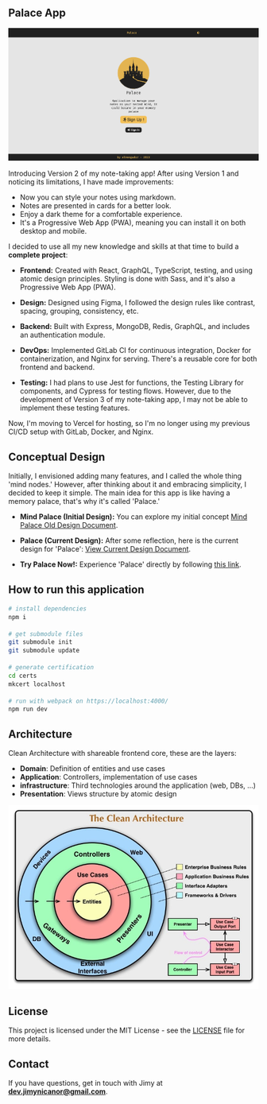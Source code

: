 ## Palace App

![preview](docs/screenshot.png)

Introducing Version 2 of my note-taking app! After using Version 1 and noticing its limitations, I have made improvements:
- Now you can style your notes using markdown.
- Notes are presented in cards for a better look.
- Enjoy a dark theme for a comfortable experience.
- It's a Progressive Web App (PWA), meaning you can install it on both desktop and mobile.

I decided to use all my new knowledge and skills at that time to build a **complete project**:

- **Frontend:** Created with React, GraphQL, TypeScript, testing, and using atomic design principles. Styling is done with Sass, and it's also a Progressive Web App (PWA). 

- **Design:** Designed using Figma, I followed the design rules like contrast, spacing, grouping, consistency, etc.

- **Backend:** Built with Express, MongoDB, Redis, GraphQL, and includes an authentication module.

- **DevOps:** Implemented GitLab CI for continuous integration, Docker for containerization, and Nginx for serving. There's a reusable core for both frontend and backend.

- **Testing:** I had plans to use Jest for functions, the Testing Library for components, and Cypress for testing flows. However, due to the development of Version 3 of my note-taking app, I may not be able to implement these testing features.


Now, I'm moving to Vercel for hosting, so I'm no longer using my previous CI/CD setup with GitLab, Docker, and Nginx.

## Conceptual Design

Initially, I envisioned adding many features, and I called the whole thing 'mind nodes.' However, after thinking about it and embracing simplicity, I decided to keep it simple. The main idea for this app is like having a memory palace, that's why it's called 'Palace.'

- **Mind Palace (Initial Design):** You can explore my initial concept [Mind Palace Old Design Document](https://www.jimynicanor.com/palace-old.pdf).

- **Palace (Current Design):** After some reflection, here is the current design for 'Palace': [View Current Design Document](https://www.jimynicanor.com/palace-last.pdf).

- **Try Palace Now!:** Experience 'Palace' directly by following [this link](link_to_palace_app).

## How to run this application
```bash
# install dependencies
npm i

# get submodule files
git submodule init
git submodule update

# generate certification
cd certs 
mkcert localhost

# run with webpack on https://localhost:4000/
npm run dev
```

## Architecture
Clean Architecture with shareable frontend core, these are the layers:
- **Domain**: Definition of entities and use cases
- **Application**: Controllers, implementation of use cases
- **infrastructure**: Third technologies around the application (web, DBs, ...)
- **Presentation**: Views structure by atomic design

![Clean Architecture Image](/docs/clean-architecture.jpg)

## License

This project is licensed under the MIT License - see the [LICENSE](LICENSE) file for more details.

## Contact
If you have questions, get in touch with Jimy at **dev.jimynicanor@gmail.com**.
